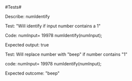 #Tests#

Describe: numIdentify

Test: "Will identify if input number contains a 1"

Code: numInput= 19978
numIdentify(numInput);


Expected output: true

Test: Will replace number with "beep" if number contains "1"

code: numInput= 19978
numIdentify(numInput);

Expected outcome: "beep"


